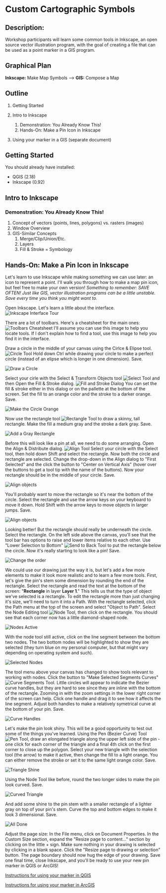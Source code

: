 # Custom Cartographic Symbols

## Description:
Workshop participants will learn some common tools in Inkscape, an open source vector illustration program, with the goal of creating a file that can be used as a point marker in a GIS program.

## Graphical Plan
**Inkscape:** Make Map Symbols --> **GIS:** Compose a Map

## Outline
1. Getting Started
  
1. Intro to Inkscape
   1. Demonstration: You Already Know This!
   1. Hands-On: Make a Pin Icon in Inkscape
  
2. Using your marker in a GIS (separate document)

## Getting Started
You should already have installed:
* QGIS (2.18)
* Inkscape (0.92)

## Intro to Inkscape
### Demonstration: You Already Know This!
   1. Concept of vectors (points, lines, polygons) vs. rasters (images)
   1. Window Overview
   1. GIS-Similar Concepts
       1. Merge/Clip/Union/Etc.
       1. Layers
       1. Fill & Stroke = Symbology
       
## Hands-On: Make a Pin Icon in Inkscape
Let's learn to use Inkscape while making something we can use later: an icon to represent a point.  I'll walk you through how to make a map pin icon, but feel free to make your own version!  *Something to remember: SAVE OFTEN! Just like GIS, vector illustration programs can be a little unstable. Save every time you think you might want to.*

Open Inkscape.  Let's learn a little about the interface.
![Inkscape Interface Tour](/CustomCartographicSymbols/Images/InkscapeTour.png)

There are a lot of toolbars.  Here's a cheatsheet for the main ones:
![Toolbars Cheatsheet](/CustomCartographicSymbols/Images/Toolbars.png)
I'll assume you can use this image to help you locate tools.  If I don't explain how to find a tool, use this image to help you find it in the interface.

Draw a circle in the middle of your canvas using the Cirlce & Elipse tool. ![Circle Tool](/CustomCartographicSymbols/Images/Tool_Circle.PNG)  Hold down Ctrl while drawing your circle to make a perfect circle (instead of an elipse which is longer in one dimension).  Save.

![Draw a Circle](/CustomCartographicSymbols/Images/Pin_1_Circle.png)

Select your cirle with the Select & Transform Objects tool ![Select Tool](/CustomCartographicSymbols/Images/Tool_Select.PNG) and then Open the Fill & Stroke dialog. ![Fill and Stroke Dialog](/Images/Tool_FillStroke.PNG)  You can set the fill & stroke either in this dialog or on the pallette at the bottom of the screen. Set the fill to an orange color and the stroke to a darker orange.  Save.

![Make the Circle Orange](/CustomCartographicSymbols/Images/Pin_2_OrangeCircle.png)

Now use the rectangle tool ![Rectangle Tool](/CustomCartographicSymbols/Images/Tool_Rectangle.PNG) to draw a skinny, tall rectangle. Make the fill a medium gray and the stroke a dark gray.  Save.

![Add a Gray Rectangle](/CustomCartographicSymbols/Images/Pin_3_Rectangle.png)

Before this will look like a pin at all, we need to do some arranging. Open the Align & Distribute dialog. ![Align Tool](/CustomCartographicSymbols/Images/Tool_Align.PNG) Select your circle with the Select tool, then hold down Shift and select the rectangle.  Now both the circle and rectangle are selected.  Change the drop-down in the Align dialog to "First Selected" and the click the button to "Center on Vertical Axis" (hover over the buttons to get a tool tip with the name of the buttons).  Now your rectangle should be in the middle of your circle.  Save.

![Align objects](/CustomCartographicSymbols/Images/Pin_4_Align.png)

You'll probably want to move the rectangle so it's near the bottom of the circle.  Select the rectangle and use the arrow keys on your keyboard to move it down.  Hold Shift with the arrow keys to move objects in larger jumps.    Save.

![Align objects](/CustomCartographicSymbols/Images/Pin_5_Move.png)

Looking better!  But the rectangle should really be underneath the circle.  Select the rectangle.  On the left side above the canvas, you'll see that the tool bar has options to raise and lower items relative to each other.  Use "Lower Selection to Bottom" ![Send to Back Tool](/Images/Tool_SendToBack.PNG) to put the rectangle below the circle.  Now it's really starting to look like a pin!  Save.

![Change the order](/CustomCartographicSymbols/Images/Pin_6_Order.png)

We could use our drawing just the way it is, but let's add a few more elements to make it look more realistic and to learn a few more tools.  First, let's give the pin's stem some dimension by rounding the end of the rectangle.  Select the rectangle and read the text at the bottom of the screen: "**Rectangle** in layer **Layer 1**."  This tells us that the type of object we've selected is a rectangle.  To edit the rectangle more than just changing it's size, we'll need to turn it into a Path.  With the rectangle selected, click the Path menu at the top of the screen and select "Object to Path".  Select the Node Editing tool ![Node Tool](/Images/Tool_Node.PNG), then click on the rectangle.  You should see that each corner now has a little diamond-shaped node.

![Nodes Active](/CustomCartographicSymbols/Images/Pin_7_NodesActive.PNG)

With the node tool still active, click on the line segment between the bottom two nodes. The two bottom nodes will be highlighted to show they are selected (they turn blue on my personal computer, but that might vary depending on operating system and such).

![Selected Nodes](/CustomCartographicSymbols/Images/Pin_8_SelectedNodes.PNG)

The tool menu above your canvas has changed to show tools relevant to working with nodes.  Click the button to "Make Selected Segments Curves" ![Curve Segments Tool](/CustomCartographicSymbols/Images/Tool_CurveSegment.PNG).  Little circles will appear to indicate the Bezier curve handles, but they are hard to see since they are inline with the bottom of the rectangle.  Zooming in with the zoom settings in the lower right corner of the screen can help.  Click one handle and drag it to see how it affects the line segment.  Adjust both handles to make a relatively symetrical curve at the bottom of your pin.  Save.

![Curve Handles](/CustomCartographicSymbols/Images/Pin_9_CurveHandles.PNG)

Let's make the pin look shiny.  This will be a good opportunity to test out some of the things you've learned.  Using the Pen (Bezier Curve) Tool ![Pen Tool](/CustomCartographicSymbols/Images/Tool_Bezier.PNG), draw an elongated triangle along the upper left side of the pin - one click for each corner of the triangle and a final 4th click on the first corner to close up the polygon.  Select your new triangle with the selection tool (the arrow) to make it active, then change the fill to a light orange.  You can either remove the stroke or set it to the same light orange color.  Save.

![Triangle Shine](/CustomCartographicSymbols/Images/Pin_10_TriangleShine.PNG)

Using the Node Tool like before, round the two longer sides to make the pin look curved.  Save.

![Curved Triangle](/CustomCartographicSymbols/Images/Pin_11_CurvedTriangle.PNG)

And add some shine to the pin stem with a smaller rectangle of a lighter gray on top of your pin's stem. Curve the top and bottom edges to make it look 3 dimensional.  Save.

![All Done](/CustomCartographicSymbols/Images/Pin_12_Finished.png)

Adjust the page size: In the File menu, click on Document Properties.  In the Custom Size section, expand the "Resize page to content..." section by clicking on the little + sign.  Make sure nothing in your drawing is selected by clicking in a blank space.  Click the "Resize page to drawing or selection" button.  The page boundary should now hug the edge of your drawing.  Save one final time, close Inkscape, and you'll be ready to use your new pin marker in QGIS or ArcGIS!

[Instructions for using your marker in QGIS](/CustomCartographicSymbols/WorkingInQGIS.md)

[Instructions for using your marker in ArcGIS](/CustomCartographicSymbols/WorkingInArcGIS.md)

